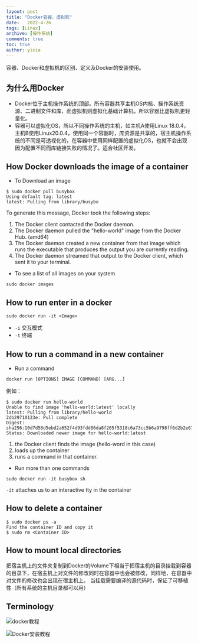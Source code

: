 ```yaml
---
layout: post
title: "Docker容器、虚拟机"
date:   2022-4-26
tags: [Linux]
archive: [操作系统]
comments: true
toc: true
author: yixia
---
```


容器、Docker和虚拟机的区别、定义及Docker的安装使用。

<!-- more -->

## 为什么用Docker
- Docker位于主机操作系统的顶部。所有容器共享主机OS内核、操作系统资源、二进制文件和库，而虚拟机则虚拟化基础计算机，所以容器比虚拟机更轻量化。
- 容器可以虚拟化OS，所以不同操作系统的主机，如主机A使用Linux 18.0.4，主机B使用Linux20.0.4，使用同一个容器时，库资源是共享的，宿主机操作系统的不同是可透视化的，在容器中使用同样配置的虚拟化OS，也就不会出现因为配置不同而库链接失败的情况了。适合社区开发。

## How Docker downloads the image of a container
- To Download an image
```
$ sudo docker pull busybox
Using default tag: latest
latest: Pulling from library/busybo
```
To generate this message, Docker took the following steps:
 1. The Docker client contacted the Docker daemon.
 2. The Docker daemon pulled the "hello-world" image from the Docker Hub.
    (amd64)
 3. The Docker daemon created a new container from that image which runs the
    executable that produces the output you are currently reading.
 4. The Docker daemon streamed that output to the Docker client, which sent it
    to your terminal.
    
- To see a list of all images on your system

`sudo docker images`

## How to run enter in a docker
`sudo docker run -it <Image>`
- `-i` 交互模式
- `-t` 终端

## How to run a command in a new container
- Run a command

`docker run [OPTIONS] IMAGE [COMMAND] [ARG...]`

例如：
```
$ sudo docker run hello-world
Unable to find image 'hello-world:latest' locally
latest: Pulling from library/hello-world
2db29710123e: Pull complete 
Digest: sha256:10d7d58d5ebd2a652f4d93fdd86da8f265f5318c6a73cc5b6a9798ff6d2b2e67
Status: Downloaded newer image for hello-world:latest
```
1. the Docker client finds the image (hello-word in this case)
2. loads up the container
3. runs a command in that container.

- Run more than one commands

`sudo docker run -it busybox sh `

`-it` attaches us to an interactive tty in the container

## How to delete a container
```
$ sudo docker ps -a
Find the container ID and copy it
$ sudo rm <Container ID>
```
## How to mount local directories
把宿主机上的文件夹复制到Docker的Volume下相当于把宿主机的目录挂载到容器的目录下，在宿主机上对文件的修改同时在容器中也会被修改，同样地，在容器中对文件的修改也会出现在宿主机上。
当挂载需要编译的源代码时，保证了可移植性（所有系统的主机目录都可以用）
## Terminology

    
![docker教程](https://docker-curriculum.com/#getting-started)

![Docker安装教程](https://docs.docker.com/engine/install/ubuntu/#install-using-the-repository)
